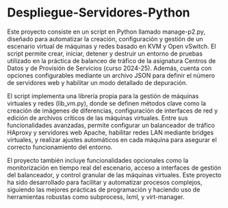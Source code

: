 # Despliegue-Servidores-Python

Este proyecto consiste en un script en Python llamado manage-p2.py, diseñado para automatizar la creación, configuración y gestión de un escenario virtual de máquinas y redes basado en KVM y Open vSwitch. El script permite crear, iniciar, detener y destruir un entorno de pruebas utilizado en la práctica de balanceo de tráfico de la asignatura Centros de Datos y de Provisión de Servicios (curso 2024-25). Además, cuenta con opciones configurables mediante un archivo JSON para definir el número de servidores web y habilitar un modo detallado de depuración.

El script implementa una librería propia para la gestión de máquinas virtuales y redes (lib_vm.py), donde se definen métodos clave como la creación de imágenes de diferencias, configuración de interfaces de red y edición de archivos críticos de las máquinas virtuales. Entre sus funcionalidades avanzadas, permite configurar un balanceador de tráfico HAproxy y servidores web Apache, habilitar redes LAN mediante bridges virtuales, y realizar ajustes automáticos en cada máquina para asegurar el correcto funcionamiento del entorno.

El proyecto también incluye funcionalidades opcionales como la monitorización en tiempo real del escenario, acceso a interfaces de gestión del balanceador, y control granular de las máquinas virtuales. Este proyecto ha sido desarrollado para facilitar y automatizar procesos complejos, siguiendo las mejores prácticas de programación y haciendo uso de herramientas robustas como subprocess, lxml, y virt-manager.
